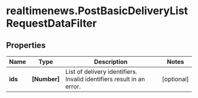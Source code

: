 # realtimenews.PostBasicDeliveryListRequestDataFilter

## Properties

Name | Type | Description | Notes
------------ | ------------- | ------------- | -------------
**ids** | **[Number]** | List of delivery identifiers. Invalid identifiers result in an error. | [optional] 


